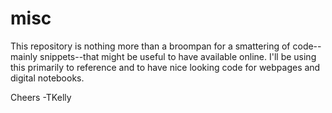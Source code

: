 # misc
This repository is nothing more than a broompan for a smattering of code--mainly snippets--that might be useful to have available online.
I'll be using this primarily to reference and to have nice looking code for webpages and digital notebooks.

Cheers
-TKelly
